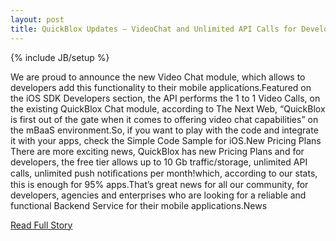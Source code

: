 ```yaml
---
layout: post
title: QuickBlox Updates – VideoChat and Unlimited API Calls for Developers
---
```

{% include JB/setup %}<p>We are proud to announce the new Video Chat module, which allows to developers add this functionality to their mobile applications.Featured on the iOS SDK Developers section, the API performs the 1 to 1 Video Calls, on the existing QuickBlox Chat module, according to The Next Web, “QuickBlox is first out of the gate when it comes to offering video chat capabilities” on the mBaaS environment.So, if you want to play with the code and integrate it with your apps, check the Simple Code Sample for iOS.New Pricing Plans
 There are more exciting news, QuickBlox has new Pricing Plans and for developers, the free tier allows up to 10 Gb traffic/storage, unlimited API calls, unlimited push notiﬁcations per month!which, according to our stats, this is enough for 95% apps.That’s great news for all our community, for developers, agencies and enterprises who are looking for a reliable and functional Backend Service for their mobile applications.News</p>
<p><a href="http://quickblox.com/blog/2013/02/quickblox-updates-videochat-and-unlimited-api-calls-for-developers/">Read Full Story</a></p>
